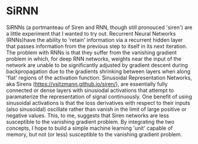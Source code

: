 # SiRNN
SiRNNs (a portmanteau of Siren and RNN, though still pronouced 'siren') are a little experiment that I wanted to try out. Recurrent Neural Networks (RNNs)have the ability to 'retain' information via a recurrent hidden layer that passes information from the previous step to itself in its next iteration. The problem with RNNs is that they suffer from the vanishing gradient problem in which, for deep RNN networks, weights near the input of the network are unable to be significantly adjusted by gradient descent during backpropagation due to the gradients shrinking between layers when along 'flat' regions of the activation function. Sinusoidal Representation Networks, aka Sirens (https://vsitzmann.github.io/siren/), are essentially fully connected or dense layers with sinusiodal activations that attempt to paramaterize the representation of signal continuously. One benefit of using sinusoidal activations is that the loss derivatives with respect to their inputs (also sinusoidal) oscillate rather than vanish in the limit of large positive or negative values. This, to me, suggests that Siren networks are less susceptible to the vanishing gradient problem. By integrating the two concepts, I hope to build a simple machine learning 'unit' capable of memory, but not (or less) susceptible to the vanishing gradient problem.
